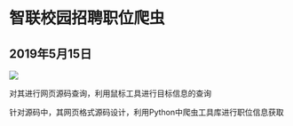 # 智联校园招聘职位爬虫

## 2019年5月15日 

<img src="shttps://github.com/silence0628/Spiders/tree/master/ZLZP/IMGs>/UrlPageSourceCode.png">

对其进行网页源码查询，利用鼠标工具进行目标信息的查询

针对源码中，其网页格式源码设计，利用Python中爬虫工具库进行职位信息获取

